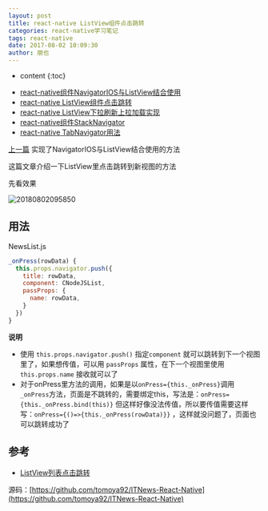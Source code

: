 ```yaml
---
layout: post
title: react-native ListView组件点击跳转
categories: react-native学习笔记
tags: react-native
date: 2017-08-02 10:09:30
author: 朋也
---
```


* content
{:toc}

- [react-native组件NavigatorIOS与ListView结合使用](https://blog.yiiu.co/2017/08/02/react-native-navigatorios-listview/)
- [react-native ListView组件点击跳转](https://blog.yiiu.co/2017/08/02/react-native-listview-forward/)
- [react-native ListView下拉刷新上拉加载实现](https://blog.yiiu.co/2017/08/02/react-native-listview-refresh-loadmore/)
- [react-native组件StackNavigator](https://blog.yiiu.co/2017/08/07/react-native-stacknavigator/)
- [react-native TabNavigator用法](https://blog.yiiu.co/2017/09/06/react-native-tabnavigator/)

[上一篇](https://blog.yiiu.co/2017/08/02/react-native-navigatorios-listview/) 实现了NavigatorIOS与ListView结合使用的方法

这篇文章介绍一下ListView里点击跳转到新视图的方法

先看效果

![20180802095850](/assets/20180802095850.gif)





## 用法

NewsList.js

```javascript
_onPress(rowData) {
  this.props.navigator.push({
    title: rowData,
    component: CNodeJSList,
    passProps: {
      name: rowData,
    }
  })
}
```

**说明**

- 使用 `this.props.navigator.push()` 指定`component` 就可以跳转到下一个视图里了，如果想传值，可以用 `passProps` 属性，在下一个视图里使用 `this.props.name` 接收就可以了
- 对于onPress里方法的调用，如果是以`onPress={this._onPress}`调用 `_onPress`方法，页面是不跳转的，需要绑定this，写法是：`onPress={this._onPress.bind(this)}` 但这样好像没法传值，所以要传值需要这样写：`onPress={()=>{this._onPress(rowData)}}` ，这样就没问题了，页面也可以跳转成功了

## 参考

- [ListView列表点击跳转](http://bbs.reactnative.cn/topic/2964/listview%E5%88%97%E8%A1%A8%E7%82%B9%E5%87%BB%E8%B7%B3%E8%BD%AC/3)

源码：[https://github.com/tomoya92/ITNews-React-Native](https://github.com/tomoya92/ITNews-React-Native)
